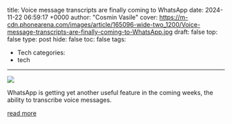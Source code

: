 title: Voice message transcripts are finally coming to WhatsApp
date: 2024-11-22 06:59:17 +0000
author: "Cosmin Vasile"
cover: https://m-cdn.phonearena.com/images/article/165096-wide-two_1200/Voice-message-transcripts-are-finally-coming-to-WhatsApp.jpg
draft: false
top: false
type: post
hide: false
toc: false
tags:
  - Tech
categories:
  - tech
---

![](https://m-cdn.phonearena.com/images/article/165096-wide-two_1200/Voice-message-transcripts-are-finally-coming-to-WhatsApp.jpg)

WhatsApp is getting yet another useful feature in the coming weeks, the ability to transcribe voice messages.

[read more](https://www.phonearena.com/news/whatsapp-update-voice-message-transcripts_id165096)

